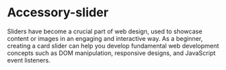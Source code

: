# Accessory-slider
Sliders have become a crucial part of web design, used to showcase content or images in an engaging and interactive way. As a beginner, creating a card slider can help you develop fundamental web development concepts such as DOM manipulation, responsive designs, and JavaScript event listeners.
